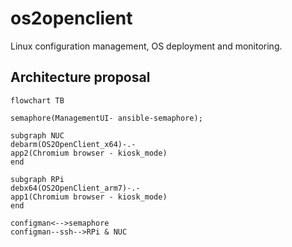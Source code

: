 # os2openclient
Linux configuration management, OS deployment and monitoring.

## Architecture proposal

```mermaid
flowchart TB

semaphore(ManagementUI- ansible-semaphore);

subgraph NUC
debarm(OS2OpenClient_x64)-.-
app2(Chromium browser - kiosk_mode)
end

subgraph RPi
debx64(OS2OpenClient_arm7)-.-
app1(Chromium browser - kiosk_mode)
end

configman<-->semaphore
configman--ssh-->RPi & NUC

```
